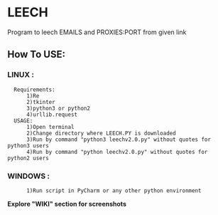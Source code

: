 # LEECH
Program to leech EMAILS and PROXIES:PORT from given link 


## How To USE:
  ### LINUX : 
      Requirements:
          1)Re
          2)tkinter
          3)python3 or python2
          4)urllib.request
      USAGE:
          1)Open terminal
          2)Change directory where LEECH.PY is downloaded
          3)Run by command "python3 leechv2.0.py" without quotes for python3 users
          4)Run by command "python leechv2.0.py" without quotes for python2 users

 ### WINDOWS :
          1)Run script in PyCharm or any other python environment


**Explore "WIKI" section for screenshots**
